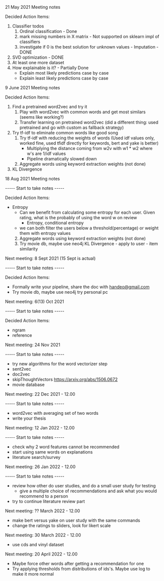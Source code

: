 
21 May 2021 Meeting notes

Decided Action Items:
1. Classifier todos 
    1. Ordinal classification - Done
    2. mark missing numbers in X matrix - Not supported on sklearn impl of classifiers
    3. investigate if 0 is the best solution for unknown values - Imputation - DONE
2. SVD optimization - DONE
3. At least one more dataset
4. How explainable is it? - Partially Done
    - Explain most likely predictions case by case
    - Explain least likely predictions case by case
    
    
9 June 2021 Meeting notes

Decided Action Items:

1. Find a pretrained word2vec and try it
    1. Play with word2vec with common words and get most similars (seems like working?)
    2. Transfer learning on pretrained word2vec (did a different thing: used pretrained and go with custom as fallback strategy)
2. Try tf-idf to eliminate common words like good song 
    1. Try tf-idf with reducing the weights of words (Used idf values only, worked fine, used tfidf directly for keywords, bert and yake is better)
        - Multiplying the distance coming from w2v with w1 * w2 where w's are 1/idf values
        - Pipeline dramatically slowed down
    2. Aggregate words using keyword extraction weights (not done)
3. KL Divergence 


18 Aug 2021 Meeting notes

----- Start to take notes -----

Decided Action Items:

- Entropy 
    - Can we benefit from calculating some entropy for each user. 
        Given rating, what is the probably of using the word w on review
        - Entropy, conditional entropy
    - we can both filter the users below a threshold(percentage) or weight them with entropy values
    2. Aggregate words using keyword extraction weights (not done)
    3. Try movie db, maybe use neo4j
KL Divergence - apply to user - item similarity


Next meeting: 8 Sept 2021 (15 Sept is actual)



----- Start to take notes -----

Decided Action Items:

- Formally write your pipeline, share the doc with handeo@gmail.com
- Try movie db, maybe use neo4j try personal pc


Next meeting: 6(13) Oct 2021


----- Start to take notes -----

Decided Action Items:

- ngram
- reference



Next meeting: 24 Nov 2021


----- Start to take notes -----

- try new algorithms for the word vectorizer step
 - sent2vec 
 - doc2vec 
 - skipThoughtVectors https://arxiv.org/abs/1506.0672
- movie database



Next meeting: 22 Dec 2021 - 12.00

----- Start to take notes -----

- word2vec with averaging set of two words
- write your thesis



Next meeting: 12 Jan 2022 - 12.00

----- Start to take notes -----

- check why 2 word features cannot be recommended
- start using same words on explanations
- literature search/survey


Next meeting: 26 Jan 2022 - 12.00

----- Start to take notes -----

- review how other do user studies, and do a small user study for testing
    - give a multiple choice of recommendations and ask what you would recommend to a person
- try to continue literature review part


Next meeting: ?? March 2022 - 12.00

- make bert versus yake on user study with the same commands
- change the ratings to sliders, look for likert scale



Next meeting: 30 March 2022 - 12.00

- use cds and vinyl dataset



Next meeting: 20 April 2022 - 12.00

- Maybe force other words after getting a recommendation for one
- Try applying thresholds from distributions of ids's. Maybe use log to make it more normal